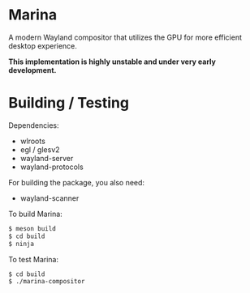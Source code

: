 # Marina
A modern Wayland compositor that utilizes the GPU for more efficient desktop experience.

**This implementation is highly unstable and under very early development.**

# Building / Testing

Dependencies:
-   wlroots
-   egl / glesv2
-   wayland-server
-   wayland-protocols

For building the package, you also need:
-   wayland-scanner

To build Marina:
```sh
$ meson build
$ cd build
$ ninja
```

To test Marina:
```sh
$ cd build
$ ./marina-compositor
```